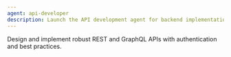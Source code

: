 ```yaml
---
agent: api-developer
description: Launch the API development agent for backend implementation
---
```


Design and implement robust REST and GraphQL APIs with authentication and best practices.
